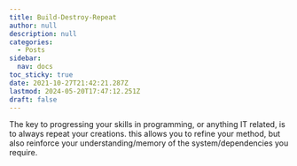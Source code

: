```yaml
---
title: Build-Destroy-Repeat
author: null
description: null
categories:
  - Posts
sidebar:
  nav: docs
toc_sticky: true
date: 2021-10-27T21:42:21.287Z
lastmod: 2024-05-20T17:47:12.251Z
draft: false
---
```


The key to progressing your skills in programming, or anything IT related, is to always repeat your creations. this allows you to refine your method, but also reinforce your understanding/memory of the system/dependencies you require. 
